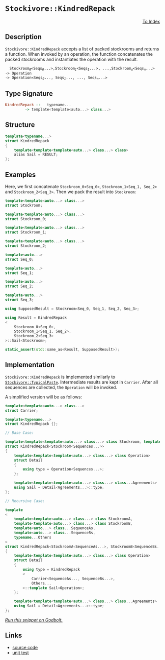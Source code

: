 <!-- Copyright 2024 Feng Mofan
SPDX-License-Identifier: Apache-2.0 -->

# `Stockivore::KindredRepack`

<p style='text-align: right;'><a href="../../../facilities/metafunctions.md#stockivore-kindred-repack">To Index</a></p>

## Description

`Stockivore::KindredRepack` accepts a list of packed stockrooms and returns a function.
When invoked by an operation, the function concatenates the packed stockrooms and instantiates the operation with the result.

<pre><code>  Stockroom<sub><i>0</i></sub>&lt;Seqs<sub><i>0</i></sub>...&gt;,Stockroom<sub><i>1</i></sub>&lt;Seqs<sub><i>1</i></sub>...&gt;, ...,Stockroom<sub><i>n</i></sub>&lt;Seqs<sub><i>n</i></sub>...&gt;
-> Operation
-> Operation&lt;Seqs<sub><i>0</i></sub>..., Seqs<sub><i>1</i></sub>..., ..., Seqs<sub><i>n</i></sub>...></code></pre>

## Type Signature

```Haskell
KindredRepack ::   typename... 
         -> template<template<auto...> class...>
```

## Structure

```C++
template<typename...>
struct KindredRepack
{
    template<template<template<auto...> class...> class>
    alias Sail = RESULT;
};
```

## Examples

Here, we first concatenate `Stockroom_0<Seq_0>`,  `Stockroom_1<Seq_1, Seq_2>` and `Stockroom_2<Seq_3>`. Then we pack the result into `Stockroom`:

```C++
template<template<auto...> class...>
struct Stockroom;

template<template<auto...> class...>
struct Stockroom_0;

template<template<auto...> class...>
struct Stockroom_1;

template<template<auto...> class...>
struct Stockroom_2;

template<auto...>
struct Seq_0;

template<auto...>
struct Seq_1;

template<auto...>
struct Seq_2;

template<auto...>
struct Seq_3;

using SupposedResult = Stockroom<Seq_0, Seq_1, Seq_2, Seq_3>;

using Result = KindredRepack
<
    Stockroom_0<Seq_0>, 
    Stockroom_1<Seq_1, Seq_2>,
    Stockroom_2<Seq_3>
>::Sail<Stockroom>;

static_assert(std::same_as<Result, SupposedResult>);
```

## Implementation

`Stockivore::KindredRepack` is implemented similarly to [`Stockivore::TypicalPaste`](./typical_paste.doc.md). Intermediate results are kept in `Carrier`. After all sequences are collected, the `Operation` will be invoked.

A simplified version will be as follows:

```C++
template<template<auto...> class...>
struct Carrier;

template<typename...>
struct KindredRepack {};

// Base Case:

template<template<template<auto...> class...> class Stockroom, template<auto...> class...Sequences>
struct KindredRepack<Stockroom<Sequences...>>
{
    template<template<template<auto...> class...> class Operation>
    struct Detail
    {
        using type = Operation<Sequences...>;
    };

    template<template<template<auto...> class...> class...Agreements>
    using Sail = Detail<Agreements...>::type;
};

// Recursive Case:

template
<
    template<template<auto...> class...> class StockroomA,
    template<template<auto...> class...> class StockroomB,
    template<auto...> class...SequenceAs, 
    template<auto...> class...SequenceBs,
    typename...Others
>
struct KindredRepack<StockroomA<SequenceAs...>, StockroomB<SequenceBs...>, Others...>
{
    template<template<template<auto...> class...> class Operation>
    struct Detail
    {
        using type = KindredRepack
        <
            Carrier<SequenceAs..., SequenceBs...>,
            Others...
        >::template Sail<Operation>;
    };

    template<template<template<auto...> class...> class...Agreements>
    using Sail = Detail<Agreements...>::type;
};
```

[*Run this snippet on Godbolt.*](https://godbolt.org/#z:OYLghAFBqd5QCxAYwPYBMCmBRdBLAF1QCcAaPECAMzwBtMA7AQwFtMQByARg9KtQYEAysib0QXACx8BBAKoBnTAAUAHpwAMvAFYTStJg1DIApACYAQuYukl9ZATwDKjdAGFUtAK4sGIAKwAzKSuADJ4DJgAcj4ARpjEIAAcAOykAA6oCoRODB7evgHBmdmOAuGRMSzxiam2mPZlDEIETMQE%2BT5%2BQfWNuS1tBBXRcQnJaQqt7Z2FPZODw1U14wCUtqhexMjsHASYLOkGeyaBbnsHR5gnbkxeRAB0jyfYANTIBgoKj/fPJhoAgpNiF4HC8bsRiHgEicrAC/v9zocmMdTgQAJ7pRisTDfX4AoEgggvADSEXQxEw6AASph0kxkABrF4mFJWFIAERh8PhAHoeS8LEwlGChexuQDEZdrpLkVdUfskSibndULjAq93kKvk91W8PgoXi1UIziKhUCxSC8ZUrbg8dRr9d8hJgAI5eRjbBR4wEEYGg0kMcmUml0xnXI0ms0scOu90MT1q7Delmw/4vdNWhVS%2BUXWXSrN50621X2vVaxNlz4vADymOIyNy3ozLwJoPZmFadHhzZT3ebGa82SMVoxmGZgXZNbrDYEMbdHsw2p%2B6q5AJ7HNX/z76etcrOBaVu%2BuxYrms%2Bp8dj3%2BwAp%2B0YBC9K7XA6HwENTDo48n7c7tGu19vNhBCXZ4QBAdFMU3FlOUCVNeX5GlkE2bIADcxxuJQQHFBEDyuOFTm3TNc0PXDjxVC9y1LM8DQjBlTXNf5SEIo8c0VPcTyoy9lwdLVDSISNzRsZjSKLcjOMo%2B5nXneNMEBS1hOI9ixO4yslykuNtgsBQmOfHdR2YNhvmrAgEASL18KTfFfUJEkyQpalaXpBlw34uioy3U51IXQFE0tWj6JYKxPNjBctN8msTLMxNuVZBS2PzRSEvi0S7RU6iKKrWsEhnBgmwzVsiR/D8/105lYtK5tBwiN8ILHE5JwDIMHNDZyKoza5CP7DNwUhaFguk7YfMePyQpksL7R0tMuv7YzTOIEC2vTUDwNw98u1OLL6yaX5YMI6CoNKlj90S1js2VVLnlUjKlwAzA72AvL0yq4chGKr8XiK9a3Fu%2B6H0TMDaqgjddrhAEeQAKkhqHoZ5XkoYAFWwIR4ah2GwehjHwbRrc4TMQIIneLwsHHNw0Bk9IH2TCUROO5LzpLNKuO9Aq%2BONNzzQOnCTtps6OMZiTmes0F/KjAB9DROaOo6%2Bcu9L7XhFmRfNUWuElmnpeU2WmafH0/SJJWWFFsw1e5mWdcV11xZNumzcs3WbKklXrd5zXzaF/XLeNkGca5m3Xbti2XVFwJOeet8hC8dISmDRcvFoIl6tZgTo368WRqDrh06NrOQ5Xb34TDl4aQUOOE4nWzA3skMnO5AjSoNq3U4l9V5Pr1yAqd1PM8NT3nkm5sG69txHdzu3lter6DZ2uCrIbZBRa1BICAgSZ0DAhRsQXx83GL0u/Mj6OHJL%2BPnhWGEODWWhOH8Xg/A4LRSFQTg3GsawWw2LY6rxnhSAITQL7WAyAIkh7gaEkFwFIgQND%2BA0GYAAbHAswSQkj6E4JIXgLAJAaA0KQO%2BD8n4cF4AoEAOC/73wvqQOAsAYCIBABsAg6Q7jkEoGgA4dAEhRGxJwVQSQ4EAFo4GSBeMAZAyAXhSHuGYXglJCAkDwGvTO/BBAiDEOwKQMhBCKBUOochpBdCZwAO71nSJwHgl9r633/o/Tg1Y7iMKJKgKgLweH8MEcI0R4iQFmBeBADwbD6DEGZN/FYvAyFaDWBAJArD0jsLIBQCA0TYkgGAFIMwfA6B7HmpQWIVjYgRDaGiUxvA8nMGIGiassRtCYAcEU0grCgIEGrAwWghTdFYFiF4YANxaC0GIdwXgWAWCGGAOINpeAKQODwGhPpD9MCqGqXcHYP8Ih7Cvro2geBYj1jKR4LAVjfR4Ewf00gaFiCxCyJgdsQyjAbKMP/NYVADDAAUAANShAYrKd8f5KOEKIcQ6iflaLUFY/R%2BhhkoFfpYfQmziGQDWKgCmuQ%2Bl8NXvVUwlhrBmHwacyEWBYUQDWHYapTQXCBhmH4TOYQIgjGqGMTOJQcgCHJXoBlTRFijESJnIlkyBADGmJ4LoehuVND5UMalSw6W2CmB0AVhQuXSvZbSzlhKP7bAkOYjgN9cFWIIc43hAihEiLERI7xEBcCyMCeYQIXAQm/3uWsUyTAsCJAJaQIBkhAj3AAJyBBSJIMBZhJBwOwf4OBXrUEcHQaQTB1r7hwK4HApIXqkgJv8OA/wPq4Hat0QQohJC7XkIiTQyJdC7FMPiYkgJnC2CcDaCwFCKQ%2BFMDLMOLgXr7hcFAdI/ARBcV6B%2BSo/50hAVKGBbo3QaSjFMBMf0jVWq8G8AIbYhhdwXiOJeHWhtTaW1vjbR20BPi/ExICUEwIZhbVhIoSWytCRmEJPNMesYm7G2aiMG2rgOCaDxzMtk3J%2BSym1JKQUipVSanHPqfeJpLSrHtM6d03ptTBnDNGQ/fAEzHDTKsXMhZexakrIaFYjZWyCm7J2A/A5Ryf6nPOUoK5yHqr3L4E8157zPm1IHX8tRw7ZBAp0Q/CdYK7noqsFCoj%2BL4WIoEMi1FE5hOYuxQkXFi54CEoaMS3IpL3CyopSEQMirlj0qyIyvI2mWVGbZeKjlQq1M8uaNK5lXKbMioVZZpVQr7OmflQsVzBmVWbDVTaiN86dWcA3cQetjbm2vt3e2ztGgfHmt7aem1oT7WkEdc6ygGqo0xvbWAlIGaUiQMkIGwRmcF3WMIbYfNl6i3wBLfQ%2Bxd6b3EGrTsOtbiWAKBQmIlCe7LiTG7Ra%2BR/bZCDq4xo%2BQo6%2BM6BAMEKdM6zFBcsTmmxZaHFOI60IrrPWXh9fbQNokviH2xNPYEC9jHr0nYCc167YwetR1Fvt0Wh2F7hcEek79WSIA5N0UBgDxz/vlMqcS2pEHBBQdaahzAHSuliAQ8cpDNyyMDPGepzDujsNIVw8c/DayH5Ee2WiUj%2BzISUd4NRi5dGbkMcLUxpgzy3mYA%2BZiL5vAOOqIkNxzR02QVzcE8YSFNgxMqcfpJhgfSeSrwhRiywWLF04vkcpuFvR1POAgK4Bzun0D6clay3IWv9flB85K4V/QPMFB02b3lLnKhWa8/yy37nvN27c4FhQqq1FzpW/g0LW2Xg7d6/12UkwEs9pIMli7haHWYCdWMV1aycsgDMO2wIgR/AwPAdgtPKRE3Zt91V4hpC0vuv8N6/wSR4FeskF6yBvquDBDWYEH3i7OCpejxGqR%2BfW9Vdq2sU52RnCSCAA%3D)

## Links

- [source code](../../../../conceptrodon/descend/stockivore/kindred_repack.hpp)
- [unit test](../../../../tests/unit/metafunctions/stockivore/kindred_repack.test.hpp)

